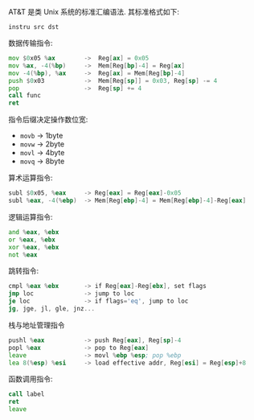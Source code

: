 
AT&T 是类 Unix 系统的标准汇编语法. 其标准格式如下:

```
instru src dst
```

数据传输指令:

```asm
mov $0x05 %ax        ->  Reg[ax] = 0x05
mov %ax, -4(%bp)     ->  Mem[Reg[bp]-4] = Reg[ax]
mov -4(%bp), %ax     ->  Reg[ax] = Mem[Reg[bp]-4]
push $0x03           ->  Mem[Reg[sp]] = 0x03, Reg[sp] -= 4
pop                  ->  Reg[sp] += 4
call func
ret
```

指令后缀决定操作数位宽:
- `movb` -> 1byte
- `movw` -> 2byte
- `movl` -> 4byte
- `movq` -> 8byte

算术运算指令:

```asm
subl $0x05, %eax     -> Reg[eax] = Reg[eax]-0x05
subl %eax, -4(%ebp)  -> Mem[Reg[ebp]-4] = Mem[Reg[ebp]-4]-Reg[eax]
```

逻辑运算指令:

```asm
and %eax, %ebx
or %eax, %ebx
xor %eax, %ebx
not %eax
```

跳转指令:

```asm
cmpl %eax %ebx       -> if Reg[eax]-Reg[ebx], set flags
jmp loc              -> jump to loc
je loc               -> if flags='eq', jump to loc
jg, jge, jl, gle, jnz...
```

栈与地址管理指令

```asm
pushl %eax           -> push Reg[eax], Reg[sp]-4
popl %eax            -> pop to Reg[eax]
leave                -> movl %ebp %esp; pop %ebp
lea 8(%esp) %esi     -> load effective addr, Reg[esi] = Reg[esp]+8
```

函数调用指令:

```asm
call label
ret
leave
```

